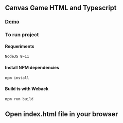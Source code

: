 ## Canvas Game HTML and Typescript
### [Demo](https://valcinei.github.io/canvas-game/)

### To run project
#### Requeriments
```bash
NodeJS 8~11
```
#### Install NPM dependencies
```bash
npm install
```
#### Build ts with Weback
```bash
npm run build
```
## Open index.html file in your browser

